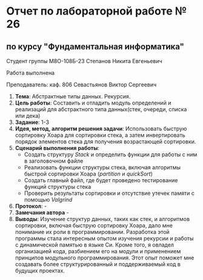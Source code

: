 # Отчет по лабораторной работе № 26
## по курсу "Фундаментальная информатика"

Студент группы М8О-108Б-23 Степанов Никита Евгеньевич

Работа выполнена 

Преподаватель: каф. 806 Севастьянов Виктор Сергеевич

1. **Тема**: Абстрактные типы данных. Рекурсия.
2. **Цель работы**: Составить и отладить модуль определений и реализаций для абстрактного типа данных(стек, очереди, списка или дека)
3. **Задание**: 1-3
4. **Идея, метод, алгоритм решения задачи**: Использовать быструю сортировку Хоара для сортировки стека, а затем инвертировать порядок элементов стека для получения возрастающей сортировки.
5. **Сценарий выполнения работы**: 
    - Создать структуру *Stack* и определить функции для работы с ним в заголовочном файле
    - Реализовать функции структуры стека, включая алгоритмы быстрой сортировки Хоара (*partition* и *quickSort*)
    - Создать главный файл, где будет проведено тестирование функций структуры стека
    - Проверить результаты сортировки и отсутствие утечек памяти с помощью *Valgrind*
6. **Протокол**: -
7. **Замечания автора** -
8. **Выводы**: Изучение структур данных, таких как стек, и алгоритмов сортировки, включая быструю сортировку Хоара, дало мне понимание их роли в программировании. Разработка этой программы стала интересным опытом изучения рекурсии и работы с динамической памятью в языке Си. Кроме того, я овладел организацией кода, разбиением его на модули и применением принципов модульного программирования. Этот опыт поможет мне создавать более структурированный и поддерживаемый код в будущих проектах.